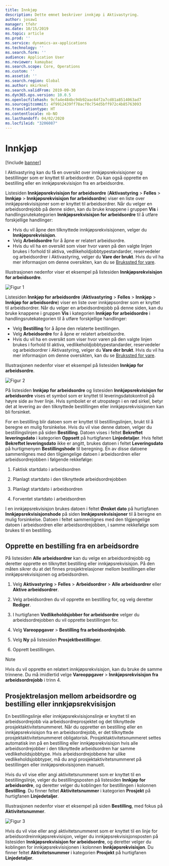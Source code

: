 ```yaml
---
title: Innkjøp
description: Dette emnet beskriver innkjøp i Aktivastyring.
author: josaw1
manager: tfehr
ms.date: 10/15/2019
ms.topic: article
ms.prod: ''
ms.service: dynamics-ax-applications
ms.technology: ''
ms.search.form: ''
audience: Application User
ms.reviewer: kamaybac
ms.search.scope: Core, Operations
ms.custom: ''
ms.assetid: ''
ms.search.region: Global
ms.author: mkirknel
ms.search.validFrom: 2019-09-30
ms.dyn365.ops.version: 10.0.5
ms.openlocfilehash: 9cfa4e484bc94b92aac64f2a7cd81a8514063ad7
ms.sourcegitcommit: 4f9912439ff78acf0c754d5bff972c4b85763093
ms.translationtype: HT
ms.contentlocale: nb-NO
ms.lasthandoff: 04/02/2020
ms.locfileid: "3206087"
---
```

# <a name="procurement"></a>Innkjøp

[!include [banner](../../includes/banner.md)]

I Aktivastyring kan du få en oversikt over innkjøpsrekvisisjoner og bestillinger som er knyttet til arbeidsordrer. Du kan også opprette en bestilling eller en innkjøpsrekvisisjon fra en arbeidsordre.

Listesiden **Innkjøpsrekvisisjon for arbeidsordre** (**Aktivastyring** > **Felles** > **Innkjøp** > **Innkjøpsrekvisisjon for arbeidsordre**) viser en liste over innkjøpsrekvisisjoner som er knyttet til arbeidsordrer. Når du velger en arbeidsordrejobb på denne siden, kan du bruke knappene i gruppen **Vis** i handlingsrutekategorien **Innkjøpsrekvisisjon for arbeidsordre** til å utføre forskjellige handlinger:

- Hvis du vil åpne den tilknyttede innkjøpsrekvisisjonen, velger du **Innkjøpsrekvisisjon**. 
- Velg **Arbeidsordre** for å åpne er relatert arbeidsordre.
- Hvis du vil ha en oversikt som viser hvor varen på den valgte linjen brukes i forhold til aktiva, vedlikeholdjobbtypestandarder, reservedeler og arbeidsordrer i Aktivastyring, velger du **Vare der brukt**. Hvis du vil ha mer informasjon om denne oversikten, kan du se [Brukssted for vare](../controlling-and-reporting/item-where-used.md).

Illustrasjonen nedenfor viser et eksempel på listesiden **Innkjøpsrekvisisjon for arbeidsordre**.

![Figur 1](media/08-work-orders.png)


Listesiden **Innkjøp for arbeidsordre** (**Aktivastyring** > **Felles** > **Innkjøp** > **Innkjøp for arbeidsordre**) viser en liste over innkjøpsordrer som er knyttet til arbeidsordrer. Når du velger en arbeidsordrejobb på denne siden, kan du bruke knappene i gruppen **Vis** i kategorien **Innkjøp for arbeidsordre** i handlingsrutekategorien til å utføre forskjellige handlinger:

- Velg **Bestilling** for å åpne den relaterte bestillingen. 
- Velg **Arbeidsordre** for å åpne er relatert arbeidsordre.
- Hvis du vil ha en oversikt som viser hvor varen på den valgte linjen brukes i forhold til aktiva, vedlikeholdjobbtypestandarder, reservedeler og arbeidsordrer i Aktivastyring, velger du **Vare der brukt**. Hvis du vil ha mer informasjon om denne oversikten, kan du se [Brukssted for vare](../controlling-and-reporting/item-where-used.md).

Illustrasjonen nedenfor viser et eksempel på listesiden **Innkjøp for arbeidsordre**.

![Figur 2](media/09-work-orders.png)


På listesiden **Innkjøp for arbeidsordre** og listesiden **Innkjøpsrekvisisjon for arbeidsordre** vises et symbol som er knyttet til leveringsdatokontroll på høyre side av hver linje. Hvis symbolet er et utropstegn i en rød sirkel, betyr det at levering av den tilknyttede bestillingen eller innkjøpsrekvisisjonen kan bli forsinket.

For en bestilling blir datoen som er knyttet til bestillingslinjen, brukt til å beregne en mulig forsinkelse. Hvis du vil vise denne datoen, velger du bestillingslinjen på siden **Bestilling**. Datoen vises i feltet **Bekreftet leveringsdato** i kategorien **Oppsett** på hurtigfanen **Linjedetaljer**. Hvis feltet **Bekreftet leveringsdato** ikke er angitt, brukes datoen i feltet **Leveringsdato** på hurtigmenyen **Bestillingshode** til beregning. Én av disse datoene sammenlignes med den tilgjengelige datoen i arbeidsordren eller arbeidsordrejobben i følgende rekkefølge:

1. Faktisk startdato i arbeidsordren  

2. Planlagt startdato i den tilknyttede arbeidsordrejobben 

3. Planlagt startdato i arbeidsordren 

4. Forventet startdato i arbeidsordren 

I en innkjøpsrekvisisjon brukes datoen i feltet **Ønsket dato** på hurtigfanen **Innkjøpsrekvisisjonshode** på siden **Innkjøpsrekvisisjoner** til å beregne en mulig forsinkelse. Datoen i feltet sammenlignes med den tilgjengelige datoen i arbeidsordren eller arbeidsordrejobben, i samme rekkefølge som brukes til en bestilling.


## <a name="create-a-purchase-order-from-a-work-order"></a>Opprette en bestilling fra en arbeidsordre

På listesiden **Alle arbeidsordrer** kan du velge en arbeidsordrejobb og deretter opprette en tilknyttet bestilling eller innkjøpsrekvisisjon. På den måten sikrer du at det finnes prosjektrelasjoner mellom bestillingen eller innkjøpsrekvisisjonen og arbeidsordren.

1. Velg **Aktivastyring** > **Felles** > **Arbeidsordrer** > **Alle arbeidsordrer** eller **Aktive arbeidsordrer**.

2. Velg arbeidsordren du vil opprette en bestilling for, og velg deretter **Rediger**.

3. I hurtigfanen **Vedlikeholdsjobber for arbeidsordre** velger du arbeidsordrejobben du vil opprette bestillingen for.

4. Velg **Vareoppgaver** > **Bestilling fra arbeidsordrejobb**.

5. Velg **Ny** på listesiden **Prosjektbestillinger**.

6. Opprett bestillingen.

>[!NOTE]
>Hvis du vil opprette en relatert innkjøpsrekvisisjon, kan du bruke de samme trinnene. Du må imidlertid velge **Vareoppgaver** > **Innkjøpsrekvisisjon fra arbeidsordrejobb** i trinn 4.


## <a name="project-relation-between-work-order-and-purchase-order-or-purchase-requisition"></a>Prosjektrelasjon mellom arbeidsordre og bestilling eller innkjøpsrekvisisjon

En bestillingslinje eller innkjøpsrekvisisjonslinje er knyttet til en arbeidsordrejobb via arbeidsordreprosjektet og det tilknyttede prosjektaktivitetsnummeret. Når du oppretter en bestilling eller en innkjøpsrekvisisjon fra en arbeidsordrejobb, er det tilknyttede prosjektaktivitetsnummeret obligatorisk. Prosjektaktivitetsnummeret settes automatisk inn på en bestilling eller innkjøpsrekvisisjon hvis alle arbeidsordrejobber i den tilknyttede arbeidsordren har samme vedlikeholdsjobbtype. Hvis arbeidsordrejobbene har ulike vedlikeholdsjobbtyper, må du angi prosjektaktivitetsnummeret på bestillingen eller innkjøpsrekvisisjonen manuelt.

Hvis du vil vise eller angi aktivitetsnummeret som er knyttet til en bestillingslinje, velger du bestillingsposten på listesiden **Innkjøp for arbeidsordre**, og deretter velger du koblingen for bestillingen i kolonnen **Bestilling**. Du finner feltet **Aktivitetsnummer** i kategorien **Prosjekt** på hurtigfanen **Linjedetaljer**.

Illustrasjonen nedenfor viser et eksempel på siden **Bestilling**, med fokus på **Aktivitetsnummer**.

![Figur 3](media/10-work-orders.png)

Hvis du vil vise eller angi aktivitetsnummeret som er knyttet til en linje for arbeidsordreinnkjøpsrekvisisjon, velger du innkjøpsrekvisisjonsposten på listesiden **Innkjøpsrekvisisjon for arbeidsordre**, og deretter velger du koblingen for innkjøpsrekvisisjonen i kolonnen **Innkjøpsrekvisisjon**. Du finner feltet **Aktivitetsnummer** i kategorien **Prosjekt** på hurtigfanen **Linjedetaljer**.

